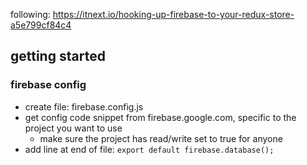 following: https://itnext.io/hooking-up-firebase-to-your-redux-store-a5e799cf84c4

## getting started

### firebase config

* create file: firebase.config.js
* get config code snippet from firebase.google.com, specific to the project you want to use
  * make sure the project has read/write set to true for anyone
* add line at end of file: `export default firebase.database();`
